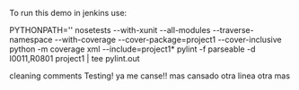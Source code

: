 To run this demo in jenkins use:

PYTHONPATH=''
nosetests --with-xunit --all-modules --traverse-namespace --with-coverage --cover-package=project1 --cover-inclusive
python -m coverage xml --include=project1*
pylint -f parseable -d I0011,R0801 project1 | tee pylint.out

cleaning comments
Testing!
ya me canse!!
mas cansado
otra linea
otra mas
